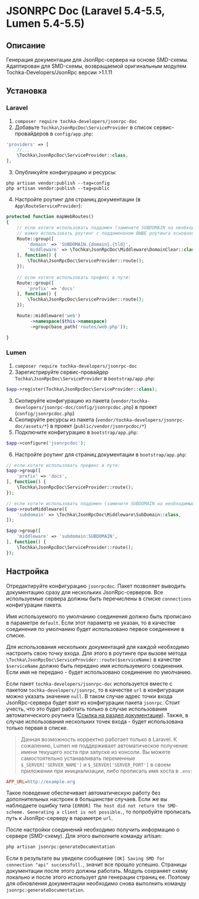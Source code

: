 # JSONRPC Doc (Laravel 5.4-5.5, Lumen 5.4-5.5)
## Описание
Генерация документации для JsonRpc-сервера на основе SMD-схемы.
Адаптирован для SMD-схемы, возвращаемой оригинальным модулем Tochka-Developers/JsonRpc версии >1.1.11
## Установка
### Laravel
1. ``composer require tochka-developers/jsonrpc-doc``
2. Добавьте `Tochka\JsonRpcDoc\ServiceProvider` в список сервис-провайдеров в `config/app.php`:
```php
'providers' => [
    //...
    \Tochka\JsonRpcDoc\ServiceProvider::class,
],
```
3. Опубликуйте конфигурацию и ресурсы:  
```
php artisan vendor:publish --tag=config
php artisan vendor:publish --tag=public
```
4. Настройте роутинг для страниц документации (в `App\RouteServiceProvider`):
```php
protected function mapWebRoutes()
{
    // если хотите использовать поддомен (замените SUBDOMAIN на необходимый):
    // важно использовать роутинг с поддоменоном ВЫШЕ роутинга основного домена
    Route::group([
        'domain' => 'SUBDOMAIN.{domain}.{tld}',
        'middleware' => \Tochka\JsonRpcDoc\Middleware\DomainClear::class
    ], function() {
        \Tochka\JsonRpcDoc\ServiceProvider::route();
    });
    
    // если хотите использовать префикс в пути: 
    Route::group([
        'prefix' => 'docs'
    ], function() {
        \Tochka\JsonRpcDoc\ServiceProvider::route();
    });

    Route::middleware('web')
         ->namespace($this->namespace)
         ->group(base_path('routes/web.php'));

}
```
### Lumen
1. ``composer require tochka-developers/jsonrpc-doc``
2. Зарегистрируйте сервис-провайдер `Tochka\JsonRpcDoc\ServiceProvider` в `bootstrap/app.php`:
```php
$app->register(Tochka\JsonRpcDoc\ServiceProvider::class);
```
3. Скопируйте конфигурацию из пакета (`vendor/tochka-developers/jsonrpc-doc/config/jsonrpcdoc.php`) в проект (`config/jsonrpcdoc.php`)
4. Скопируйте ресурсы из пакета (`vendor/tochka-developers/jsonrpc-doc/assets/*`) в проект (`public/vendor/jsonrpcdoc/*`)
5. Подключите конфигурацию в `bootstrap/app.php`:
```php
$app->configure('jsonrpcdoc');
```
6. Настройте роутинг для страниц документации в `bootstrap/app.php`:
```php
// если хотите использовать префикс в пути: 
$app->group([
    'prefix' => 'docs',
], function() {
    \Tochka\JsonRpcDoc\ServiceProvider::route();
});

// если хотите использовать поддомен (замените SUBDOMAIN на необходимый):
$app->routeMiddleware([
    'subdomain' => \Tochka\JsonRpcDoc\Middleware\SubDomain::class,
]);

$app->group([
    'middleware' => 'subdomain:SUBDOMAIN',
], function() {
    \Tochka\JsonRpcDoc\ServiceProvider::route();
});
```
## Настройка
Отредактируйте конфигурацию ``jsonrpcdoc``. Пакет позволяет выводить документацию сразу для нескольких JsonRpc-серверов.
Все используемые сервера должны быть перечислены в списке ``connections`` конфигурации пакета.

Имя используемого по умолчанию соединения должно быть прописано в параметре ``default``. 
Если этот параметр не указан, то в качестве соединения по умолчанию будет использовано первое соединение в списке.

Для использования нескольких документаций для каждой необходимо настроить свою точку входа.
Для этого в роутинге при вызове метода ``\Tochka\JsonRpcDoc\ServiceProvider::route($serviceName)`` 
в качестве ``$serviceName`` должно быть передано имя используемого соединения.
Если имя не передано - будет использовано соединение по умолчанию.

Если пакет ``tochka-developers/jsonrpc-doc`` используется вместе с пакетом ``tochka-developers/jsonrpc``, то в качестве
``url`` в конфигурации можно указать значение ``null``. В таком случае адрес точки входа JsonRpc-сервера будет взят 
из конфигурации пакета ``jsonrpc``. Стоит учесть, что это будет работать только в случае использования автоматического 
роутинга ([Ссылка на раздел документации](https://github.com/tochka-developers/jsonrpc#%D0%90%D0%B2%D1%82%D0%BE%D0%BC%D0%B0%D1%82%D0%B8%D1%87%D0%B5%D1%81%D0%BA%D0%B8%D0%B9-%D1%80%D0%BE%D1%83%D1%82%D0%B8%D0%BD%D0%B3)).
Также, в случае использования нескольких точек входа - будет использована только первая в списке.
> Данная возможность корректно работает только в Laravel. К сожалению, Lumen не поддерживает автоматическое получение 
имени текущего хоста при запуске из консоли. Вы можете самостоятельно устанавливать переменные ``$_SERVER['SERVER_NAME']``
и ``$_SERVER['SERVER_PORT']`` в своем приложении при инициализации, либо прописать имя хоста в ``.env``:
```ini
APP_URL=http://example.org
```

Такое поведение обеспечивает автоматическую работу без дополнительных настроек в большинстве случаев. 
Если же вы наблюдаете ошибку типа ``[ERROR] The host did not return the SMD-scheme. Generating a client is not possible.``,
то попробуйте прописать путь к JsonRpc-серверу в параметре ``url``.

После настройки соединений необходимо получить информацию о сервере (SMD-схему). Для этого выполните команду artisan:
```bash
php artisan jsonrpc:generateDocumentation
```
Если в результате вы увидели сообщение ``[OK] Saving SMD for connection "api" successfull.``, значит все прошло успешно.
Страницы документации после этого должны работать.
Модуль сохраняет схему локально и после этого использует для генерации страниц ее. Поэтому для обновления документации
необходимо снова выполнить команду ``jsonrpc:generateDocumentation``.